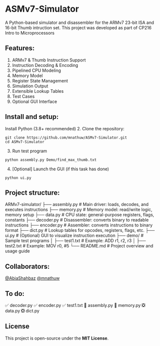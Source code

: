 # ASMv7-Simulator
A Python-based simulator and disassembler for the ARMv7 23-bit ISA and 16-bit Thumb intruction set. This project was developed as part of CP216 Intro to Microprocessors

## Features:
1. ARMv7 & Thumb Instruction Support
2. Instruction Decoding & Encoding
3. Pipelined CPU Modeling
4. Memory Model
5. Register State Management
6. Simulation Output
7. Extensible Lookup Tables
9. Test Cases
10. Optional GUI Interface

## Install and setup:
Install Python (3.8+ recommended)
2. Clone the repository:
```
git clone https://github.com/mnathuw/ASMv7-Simulator.git
cd ASMv7-Simulator
```
3. Run test program
```
python assembly.py Demo/find_max_thumb.txt
```
4. [Optional] Launch the GUI (if this task has done)
```
python ui.py
```

## Project structure:
ARMv7-simulator/
├── assembly.py # Main driver: loads, decodes, and executes instructions
├── memory.py # Memory model: read/write logic, memory setup
├── data.py # CPU state: general-purpose registers, flags, constants
├── decoder.py # Disassembler: converts binary to readable instructions
├── encoder.py # Assembler: converts instructions to binary format
├── dict.py # Lookup tables for opcodes, registers, flags, etc.
├── ui.py # (Optional) GUI to visualize instruction execution
├── demo/ # Sample test programs
│ ├── test1.txt # Example: ADD r1, r2, r3
│ ├── test2.txt # Example: MOV r0, #5
└── README.md # Project overview and usage guide

## Collaborators:
[@AbiaShahbaz](https://github.com/AbiaShahbaz) [@mnathuw](https://github.com/mnathuw)

## To do:
✅ decoder.py
✅ encoder.py
✅ test1.txt
🚧 assembly.py
🚧 memory.py
❎ data.py
❎ dict.py

## License
This project is open-source under the **MIT License**.